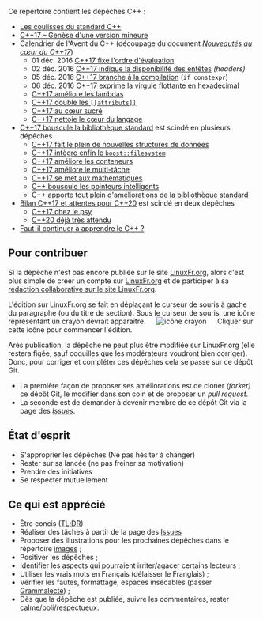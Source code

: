 Ce répertoire contient les dépêches C++ :

* [Les coulisses du standard C++](2016_n1_Coulisses-du-standard.md)
* [C++17 – Genèse d'une version mineure](2016_n2_Cpp17_Genese-d-une-version-mineure.md)
* Calendrier de l'Avent du C++ (découpage du document [*Nouveautés au cœur du C++17*](2016_n3_Cpp17_Nouveautes-du-langage.md))
   - 01 déc. 2016 [C++17 fixe l'ordre d'évaluation](https://github.com/cpp-frug/materials/blob/gh-pages/news/2016-12-01_Cpp17-ordre-evaluation.md)
   - 02 déc. 2016 [C++17 indique la disponibilité des entêtes](https://github.com/cpp-frug/materials/blob/gh-pages/news/2016-12-02_Cpp17-indique-si-un-entete-est-disponible.md) *(headers)*
   - 05 déc. 2016 [C++17 branche à la compilation](https://github.com/cpp-frug/materials/blob/gh-pages/news/2016-12-05_cpp17-branche-a-la-compilation.md) (`if constexpr`)
   - 06 déc. 2016 [C++17 exprime la virgule flottante en hexadécimal](https://github.com/cpp-frug/materials/blob/gh-pages/news/2016-12-06_cpp17-exprime-la-virgule-flottante-en-hexadecimal.md)
   - [C++17 améliore les lambdas](2016_n7_Cpp17-lambda-attribut.md)
   - [C++17 double les `[[attributs]]`](2016_n7_Cpp17-lambda-attribut.md)
   - [C++17 au cœur sucré](2017_n01_Cpp17-au-coeur-sucre.md)
   - [C++17 nettoie le cœur du langage](2017_n02_Cpp17-nettoie-le-coeur-du-langage.md)
* [C++17 bouscule la bibliothèque standard](2016_n4_Cpp17_Nouveautes-de-la-bibliotheque.md) est scindé en plusieurs dépêches
   - [C++17 fait le plein de nouvelles structures de données](2017_n03_Cpp17-structures-de-donnees.md)
   - [C++17 intègre enfin le `boost::filesystem`](2017_n04_Cpp17-filesystem.md)
   - [C++17 améliore les conteneurs](2017_n05_Cpp17-ameliore-les-conteneurs.md)
   - [C++17 améliore le multi-tâche](2017_n06_Cpp17-ameliore-le-multitache.md)
   - [C++17 se met aux mathématiques](2017_n07_Cpp17-se-met-aux-maths.md)
   - [C++ bouscule les pointeurs intelligents](2017_n08_Cpp17-bouscule-smart-pointer.md)
   - [C++ apporte tout plein d'améliorations de la bibliothèque standard](2017_n09_Cpp17-apporte-des-ameliorations-diverses.md)
* [Bilan C++17 et attentes pour C++20](2016_n5_Bilan-Cpp17-et-attentes-Cpp20.md) est scindé en deux dépêches
   - [C++17 chez le psy](2017_n12_Bilan-Cpp17.md)
   - [C++20 déjà très attendu](2017_n13_Attentes-pour-Cpp20.md)
* [Faut-il continuer à apprendre le C++ ?](2017_n14_Faut-il-apprendre-le-Cpp.md)


Pour contribuer
---------------

Si la dépêche n'est pas encore publiée sur le site [LinuxFr.org](https://linuxfr.org/news),
alors c'est plus simple de créer un compte sur [LinuxFr.org](https://linuxfr.org/compte/inscription)
et de participer à sa [rédaction collaborative sur le site LinuxFr.org](https://linuxfr.org/redaction).

L'édition sur LinuxFr.org se fait en déplaçant le curseur de souris à gache du paragraphe (ou du titre de section). Sous le curseur de souris, une icône représentant un crayon devrait apparaître. &emsp; ![icône crayon](https://linuxfr.org/images/icones/pen.png) &emsp; Cliquer sur cette icône pour commencer l'édition.  

Arès publication, la dépêche ne peut plus être modifiée sur LinuxFr.org
(elle restera figée, sauf coquilles que les modérateurs voudront bien corriger).
Donc, pour corriger et compléter ces dépêches cela se passe sur ce dépôt Git.
    
* La première façon de proposer ses améliorations est de cloner _(forker)_ ce dépôt Git,
  le modifier dans son coin et de proposer un *pull request*.
* La seconde est de demander à devenir membre de ce dépôt Git
  via la page des [*Issues*](https://github.com/cpp-frug/materials/issues).

État d'esprit
-------------
    
* S'approprier les dépêches (Ne pas hésiter à changer)
* Rester sur sa lancée (ne pas freiner sa motivation)
* Prendre des initiatives
* Se respecter mutuellement

Ce qui est apprécié
-------------------

* Être concis ([TL;DR](https://fr.wiktionary.org/wiki/tl;dr))
* Réaliser des tâches à partir de la page des [Issues](https://github.com/cpp-frug/materials/issues)
* Proposer des illustrations pour les prochaines dépêches dans le répertoire [images](https://github.com/cpp-frug/materials/tree/gh-pages/images) ;
* Positiver les dépêches ;
* Identifier les aspects qui pourraient irriter/agacer certains lecteurs ;
* Utiliser les vrais mots en Français (délaisser le Franglais) ;
* Vérifier les fautes, formattage, espaces insécables (passer [Grammalecte](http://www.dicollecte.org/grammalecte/)) ;
* Dès que la dépêche est publiée, suivre les commentaires, rester calme/poli/respectueux.
